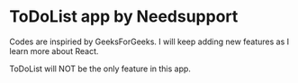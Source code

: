 # ToDoList app by Needsupport

Codes are inspiried by GeeksForGeeks. I will keep adding new features as I learn more about React.

ToDoList will NOT be the only feature in this app.

